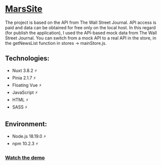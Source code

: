 # [MarsSite](https://GoldenSpade.github.io/flash-feed-app) #

The project is based on the API from The Wall Street Journal. API access is paid and data can be obtained for free only on the local host. In this regard (for publish the application), I used the API-based mock data from The Wall Street Journal. You can switch from a mock API to a real API in the store, in the getNewsList function in stores -> mainStore.js.

## Technologies: ##

* Nuxt 3.8.2 :zap:
* Pinia 2.1.7 :zap:
* Floating Vue :zap:
* JavaScript :zap:
* HTML :zap:
* SASS :zap:

## Environment: ##

* Node.js 18.19.0 :zap:
* npm 10.2.3 :zap:

### [Watch the demo](https://GoldenSpade.github.io/flash-feed-app) ###
